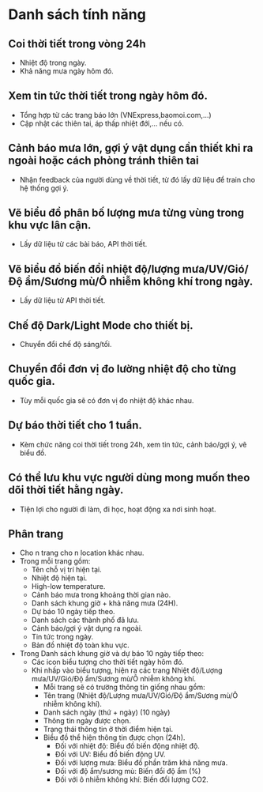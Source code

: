 # Danh sách tính năng 


## Coi thời tiết trong vòng 24h 
- Nhiệt độ trong ngày.
- Khả năng mưa ngày hôm đó.


## Xem tin tức thời tiết trong ngày hôm đó.
- Tổng hợp từ các trang báo lớn (VNExpress,baomoi.com,...)
- Cập nhật các thiên tai, áp thấp nhiệt đới,... nếu có.


## Cảnh báo mưa lớn, gợi ý vật dụng cần thiết khi ra ngoài hoặc cách phòng tránh thiên tai
- Nhận feedback của người dùng về thời tiết, từ đó lấy dữ liệu để train cho hệ thống gợi ý.


## Vẽ biểu đồ phân bố lượng mưa từng vùng trong khu vực lân cận.
- Lấy dữ liệu từ các bài báo, API thời tiết.


## Vẽ biểu đồ biến đổi nhiệt độ/lượng mưa/UV/Gió/Độ ẩm/Sương mù/Ô nhiễm không khí trong ngày.
- Lấy dữ liệu từ API thời tiết.


## Chế độ Dark/Light Mode cho thiết bị.
- Chuyển đổi chế độ sáng/tối.


## Chuyển đổi đơn vị đo lường nhiệt độ cho từng quốc gia.
- Tùy mỗi quốc gia sẽ có đơn vị đo nhiệt độ khác nhau.


## Dự báo thời tiết cho 1 tuần.
- Kèm chức năng coi thời tiết trong 24h, xem tin tức, cảnh báo/gợi ý, vẽ biểu đồ.


## Có thể lưu khu vực người dùng mong muốn theo dõi thời tiết hằng ngày.
- Tiện lợi cho người đi làm, đi học, hoạt động xa nơi sinh hoạt.



## Phân trang 
- Cho n trang cho n location khác nhau.
- Trong mỗi trang gồm:
    - Tên chỗ vị trí hiện tại.
    - Nhiệt độ hiện tại.
    - High-low temperature.
    - Cảnh báo mưa trong khoảng thời gian nào.
    - Danh sách khung giờ + khả năng mưa (24H).
    - Dự báo 10 ngày tiếp theo.
    - Danh sách các thành phố đã lưu.
    - Cảnh báo/gợi ý vật dụng ra ngoài.
    - Tin tức trong ngày.
    - Bản đồ nhiệt độ toàn khu vực.
- Trong Danh sách khung giờ và dự báo 10 ngày tiếp theo:
    - Các icon biểu tượng cho thời tiết ngày hôm đó.
    - Khi nhấp vào biểu tượng, hiện ra các trang Nhiệt độ/Lượng mưa/UV/Gió/Độ ẩm/Sương mù/Ô nhiễm không khí.
        - Mỗi trang sẽ có trường thông tin giống nhau gồm:
        - Tên trang (Nhiệt độ/Lượng mưa/UV/Gió/Độ ẩm/Sương mù/Ô nhiễm không khí).
        - Danh sách ngày (thứ + ngày) (10 ngày)
        - Thông tin ngày được chọn.
        - Trạng thái thông tin ở thời điểm hiện tại.
        - Biểu đồ thể hiện thông tin được chọn (24h).
            - Đối với nhiệt độ: Biểu đồ biến động nhiệt độ.
            - Đối với UV: Biểu đồ biến động UV.
            - Đối với lượng mưa: Biểu đồ phần trăm khả năng mưa.
            - Đối với độ ẩm/sương mù: Biến đổi độ ẩm (%)
            - Đối với ô nhiễm không khí: Biến đổi lượng CO2.
